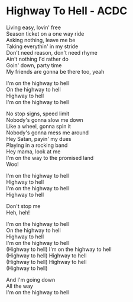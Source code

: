 # Highway To Hell - ACDC

Living easy, lovin' free\
Season ticket on a one way ride\
Asking nothing, leave me be\
Taking everythin' in my stride\
Don't need reason, don't need rhyme\
Ain't nothing I'd rather do\
Goin' down, party time\
My friends are gonna be there too, yeah

I'm on the highway to hell\
On the highway to hell\
Highway to hell\
I'm on the highway to hell

No stop signs, speed limit\
Nobody's gonna slow me down\
Like a wheel, gonna spin it\
Nobody's gonna mess me around\
Hey Satan, payin' my dues\
Playing in a rocking band\
Hey mama, look at me\
I'm on the way to the promised land\
Woo!

I'm on the highway to hell\
Highway to hell\
I'm on the highway to hell\
Highway to hell

Don't stop me\
Heh, heh!

I'm on the highway to hell\
On the highway to hell\
Highway to hell\
I'm on the highway to hell\
(Highway to hell) I'm on the highway to hell\
(Highway to hell) Highway to hell\
(Highway to hell) Highway to hell\
(Highway to hell)

And I'm going down\
All the way\
I'm on the highway to hell